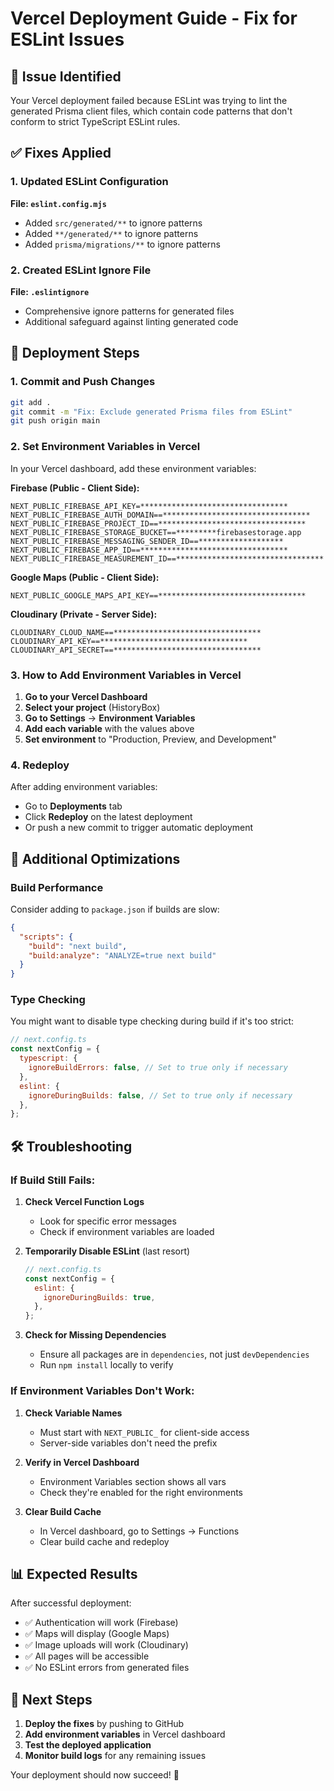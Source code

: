 # Vercel Deployment Guide - Fix for ESLint Issues

## 🚨 Issue Identified

Your Vercel deployment failed because ESLint was trying to lint the generated Prisma client files, which contain code patterns that don't conform to strict TypeScript ESLint rules.

## ✅ Fixes Applied

### 1. Updated ESLint Configuration
**File: `eslint.config.mjs`**
- Added `src/generated/**` to ignore patterns
- Added `**/generated/**` to ignore patterns  
- Added `prisma/migrations/**` to ignore patterns

### 2. Created ESLint Ignore File
**File: `.eslintignore`**
- Comprehensive ignore patterns for generated files
- Additional safeguard against linting generated code

## 🚀 Deployment Steps

### 1. Commit and Push Changes
```bash
git add .
git commit -m "Fix: Exclude generated Prisma files from ESLint"
git push origin main
```

### 2. Set Environment Variables in Vercel
In your Vercel dashboard, add these environment variables:

**Firebase (Public - Client Side):**
```
NEXT_PUBLIC_FIREBASE_API_KEY=*********************************
NEXT_PUBLIC_FIREBASE_AUTH_DOMAIN==*********************************
NEXT_PUBLIC_FIREBASE_PROJECT_ID==*********************************
NEXT_PUBLIC_FIREBASE_STORAGE_BUCKET==*********firebasestorage.app
NEXT_PUBLIC_FIREBASE_MESSAGING_SENDER_ID==*******************
NEXT_PUBLIC_FIREBASE_APP_ID==*********************************
NEXT_PUBLIC_FIREBASE_MEASUREMENT_ID==*********************************
```

**Google Maps (Public - Client Side):**
```
NEXT_PUBLIC_GOOGLE_MAPS_API_KEY==*********************************
```

**Cloudinary (Private - Server Side):**
```
CLOUDINARY_CLOUD_NAME==*********************************
CLOUDINARY_API_KEY==*********************************
CLOUDINARY_API_SECRET==*********************************
```

### 3. How to Add Environment Variables in Vercel

1. **Go to your Vercel Dashboard**
2. **Select your project** (HistoryBox)
3. **Go to Settings** → **Environment Variables**
4. **Add each variable** with the values above
5. **Set environment** to "Production, Preview, and Development"

### 4. Redeploy
After adding environment variables:
- Go to **Deployments** tab
- Click **Redeploy** on the latest deployment
- Or push a new commit to trigger automatic deployment

## 🔧 Additional Optimizations

### Build Performance
Consider adding to `package.json` if builds are slow:
```json
{
  "scripts": {
    "build": "next build",
    "build:analyze": "ANALYZE=true next build"
  }
}
```

### Type Checking
You might want to disable type checking during build if it's too strict:
```javascript
// next.config.ts
const nextConfig = {
  typescript: {
    ignoreBuildErrors: false, // Set to true only if necessary
  },
  eslint: {
    ignoreDuringBuilds: false, // Set to true only if necessary
  },
};
```

## 🛠️ Troubleshooting

### If Build Still Fails:

1. **Check Vercel Function Logs**
   - Look for specific error messages
   - Check if environment variables are loaded

2. **Temporarily Disable ESLint** (last resort)
   ```javascript
   // next.config.ts
   const nextConfig = {
     eslint: {
       ignoreDuringBuilds: true,
     },
   };
   ```

3. **Check for Missing Dependencies**
   - Ensure all packages are in `dependencies`, not just `devDependencies`
   - Run `npm install` locally to verify

### If Environment Variables Don't Work:

1. **Check Variable Names**
   - Must start with `NEXT_PUBLIC_` for client-side access
   - Server-side variables don't need the prefix

2. **Verify in Vercel Dashboard**
   - Environment Variables section shows all vars
   - Check they're enabled for the right environments

3. **Clear Build Cache**
   - In Vercel dashboard, go to Settings → Functions
   - Clear build cache and redeploy

## 📊 Expected Results

After successful deployment:
- ✅ Authentication will work (Firebase)
- ✅ Maps will display (Google Maps)
- ✅ Image uploads will work (Cloudinary)
- ✅ All pages will be accessible
- ✅ No ESLint errors from generated files

## 🎯 Next Steps

1. **Deploy the fixes** by pushing to GitHub
2. **Add environment variables** in Vercel dashboard
3. **Test the deployed application**
4. **Monitor build logs** for any remaining issues

Your deployment should now succeed! 🚀
